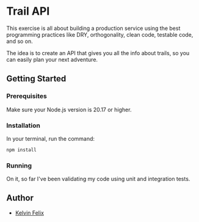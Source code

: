 # Trail API
This exercise is all about building a production service using the best programming practices like DRY, orthogonality, clean code, testable code, and so on.

The idea is to create an API that gives you all the info about trails, so you can easily plan your next adventure.

## Getting Started

### Prerequisites
Make sure your Node.js version is 20.17 or higher.

### Installation
In your terminal, run the command:

```js
npm install
```

### Running
On it, so far I've been validating my code using unit and integration tests.

## Author
- [Kelvin Felix](https://github.com/KelvinFelix)
